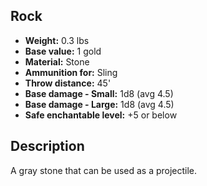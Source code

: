 ## Rock

- **Weight:** 0.3 lbs
- **Base value:** 1 gold
- **Material:** Stone
- **Ammunition for:** Sling
- **Throw distance:** 45'
- **Base damage - Small:** 1d8 (avg 4.5)
- **Base damage - Large:** 1d8 (avg 4.5)
- **Safe enchantable level:** +5 or below

## Description

A gray stone that can be used as a projectile.